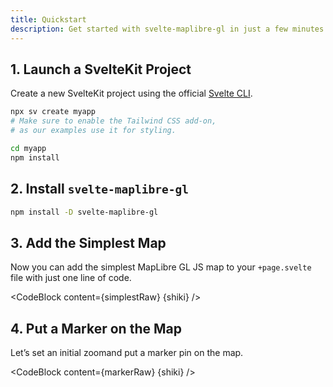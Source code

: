 ```yaml
---
title: Quickstart
description: Get started with svelte-maplibre-gl in just a few minutes.
---
```


<script lang="ts">
  import Simplest from "./Simplest.svelte";
  import simplestRaw from "./Simplest.svelte?raw";
  import Marker from "./Marker.svelte";
  import markerRaw from "./Marker.svelte?raw";
  import CodeBlock from "../../CodeBlock.svelte";
  let { shiki } = $props();
</script>

## 1. Launch a SvelteKit Project

Create a new SvelteKit project using the official [Svelte CLI](https://svelte.dev/docs/kit/creating-a-project).

```bash
npx sv create myapp
# Make sure to enable the Tailwind CSS add-on,
# as our examples use it for styling.

cd myapp
npm install
```

## 2. Install `svelte-maplibre-gl`

```bash
npm install -D svelte-maplibre-gl
```

## 3. Add the Simplest Map

Now you can add the simplest MapLibre GL JS map to your `+page.svelte` file with just one line of code.

<CodeBlock content={simplestRaw} {shiki} />
<Simplest />

## 4. Put a Marker on the Map

Let’s set an initial zoomand put a marker pin on the map.

<CodeBlock content={markerRaw} {shiki} />
<Marker />
